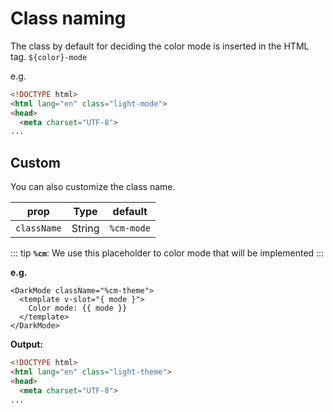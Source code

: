 # Class naming

The class by default for deciding the color mode is inserted in the HTML tag. `${color}-mode`

e.g.

```html
<!DOCTYPE html>
<html lang="en" class="light-mode">
<head>
  <meta charset="UTF-8">
...
```

## Custom

You can also customize the class name.

| prop           | Type      | default
| -------------- | --------- | ----------------------------------------------------
| `className`    | String    | `%cm-mode`

::: tip
**`%cm`**: We use this placeholder to color mode that will be implemented
:::

**e.g.**

```vue
<DarkMode className="%cm-theme">
  <template v-slot="{ mode }">
    Color mode: {{ mode }}
  </template>
</DarkMode>
```

**Output:**

```html
<!DOCTYPE html>
<html lang="en" class="light-theme">
<head>
  <meta charset="UTF-8">
...
```